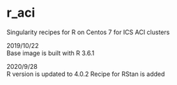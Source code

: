 # r_aci
Singularity recipes for R on Centos 7 for ICS ACI clusters

2019/10/22  
Base image is built with R 3.6.1

2020/9/28  
R version is updated to 4.0.2
Recipe for RStan is added
